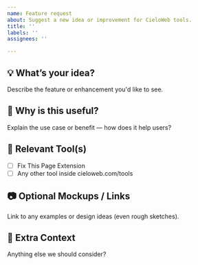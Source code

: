```yaml
---
name: Feature request
about: Suggest a new idea or improvement for CieloWeb tools.
title: ''
labels: ''
assignees: ''

---
```


## 💡 What’s your idea?

Describe the feature or enhancement you'd like to see.

## 🚀 Why is this useful?

Explain the use case or benefit — how does it help users?

## 🧩 Relevant Tool(s)

- [ ] Fix This Page Extension
- [ ] Any other tool inside cieloweb.com/tools

## 📷 Optional Mockups / Links

Link to any examples or design ideas (even rough sketches).

## 📝 Extra Context

Anything else we should consider?
